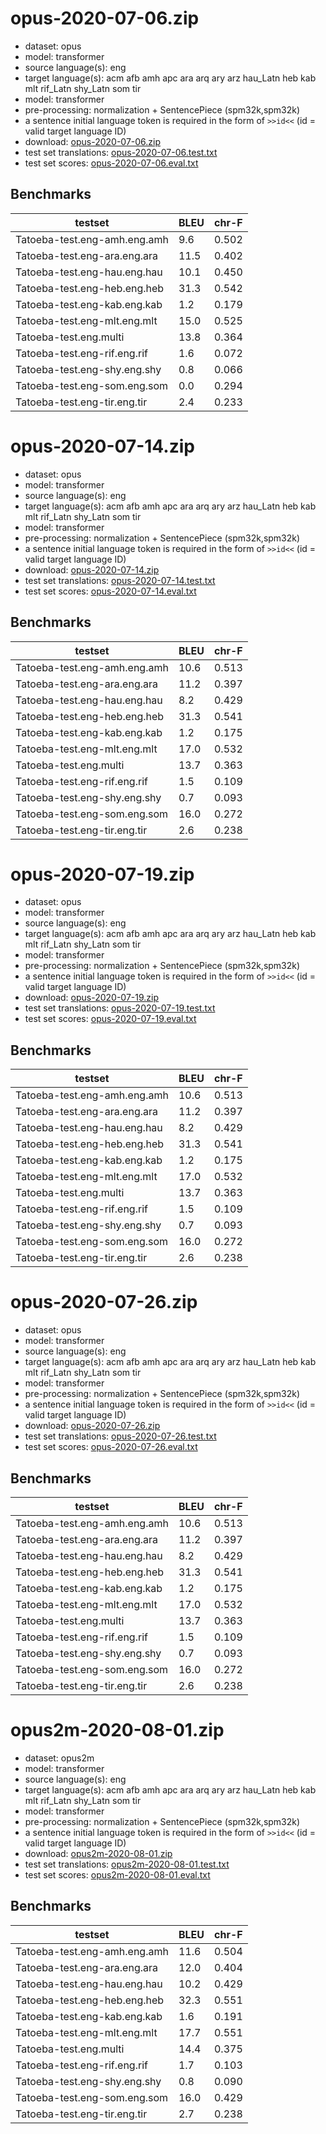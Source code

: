 # opus-2020-07-06.zip

* dataset: opus
* model: transformer
* source language(s): eng
* target language(s): acm afb amh apc ara arq ary arz hau_Latn heb kab mlt rif_Latn shy_Latn som tir
* model: transformer
* pre-processing: normalization + SentencePiece (spm32k,spm32k)
* a sentence initial language token is required in the form of `>>id<<` (id = valid target language ID)
* download: [opus-2020-07-06.zip](https://object.pouta.csc.fi/Tatoeba-MT-models/eng-afa/opus-2020-07-06.zip)
* test set translations: [opus-2020-07-06.test.txt](https://object.pouta.csc.fi/Tatoeba-MT-models/eng-afa/opus-2020-07-06.test.txt)
* test set scores: [opus-2020-07-06.eval.txt](https://object.pouta.csc.fi/Tatoeba-MT-models/eng-afa/opus-2020-07-06.eval.txt)

## Benchmarks

| testset               | BLEU  | chr-F |
|-----------------------|-------|-------|
| Tatoeba-test.eng-amh.eng.amh 	| 9.6 	| 0.502 |
| Tatoeba-test.eng-ara.eng.ara 	| 11.5 	| 0.402 |
| Tatoeba-test.eng-hau.eng.hau 	| 10.1 	| 0.450 |
| Tatoeba-test.eng-heb.eng.heb 	| 31.3 	| 0.542 |
| Tatoeba-test.eng-kab.eng.kab 	| 1.2 	| 0.179 |
| Tatoeba-test.eng-mlt.eng.mlt 	| 15.0 	| 0.525 |
| Tatoeba-test.eng.multi 	| 13.8 	| 0.364 |
| Tatoeba-test.eng-rif.eng.rif 	| 1.6 	| 0.072 |
| Tatoeba-test.eng-shy.eng.shy 	| 0.8 	| 0.066 |
| Tatoeba-test.eng-som.eng.som 	| 0.0 	| 0.294 |
| Tatoeba-test.eng-tir.eng.tir 	| 2.4 	| 0.233 |

# opus-2020-07-14.zip

* dataset: opus
* model: transformer
* source language(s): eng
* target language(s): acm afb amh apc ara arq ary arz hau_Latn heb kab mlt rif_Latn shy_Latn som tir
* model: transformer
* pre-processing: normalization + SentencePiece (spm32k,spm32k)
* a sentence initial language token is required in the form of `>>id<<` (id = valid target language ID)
* download: [opus-2020-07-14.zip](https://object.pouta.csc.fi/Tatoeba-MT-models/eng-afa/opus-2020-07-14.zip)
* test set translations: [opus-2020-07-14.test.txt](https://object.pouta.csc.fi/Tatoeba-MT-models/eng-afa/opus-2020-07-14.test.txt)
* test set scores: [opus-2020-07-14.eval.txt](https://object.pouta.csc.fi/Tatoeba-MT-models/eng-afa/opus-2020-07-14.eval.txt)

## Benchmarks

| testset               | BLEU  | chr-F |
|-----------------------|-------|-------|
| Tatoeba-test.eng-amh.eng.amh 	| 10.6 	| 0.513 |
| Tatoeba-test.eng-ara.eng.ara 	| 11.2 	| 0.397 |
| Tatoeba-test.eng-hau.eng.hau 	| 8.2 	| 0.429 |
| Tatoeba-test.eng-heb.eng.heb 	| 31.3 	| 0.541 |
| Tatoeba-test.eng-kab.eng.kab 	| 1.2 	| 0.175 |
| Tatoeba-test.eng-mlt.eng.mlt 	| 17.0 	| 0.532 |
| Tatoeba-test.eng.multi 	| 13.7 	| 0.363 |
| Tatoeba-test.eng-rif.eng.rif 	| 1.5 	| 0.109 |
| Tatoeba-test.eng-shy.eng.shy 	| 0.7 	| 0.093 |
| Tatoeba-test.eng-som.eng.som 	| 16.0 	| 0.272 |
| Tatoeba-test.eng-tir.eng.tir 	| 2.6 	| 0.238 |

# opus-2020-07-19.zip

* dataset: opus
* model: transformer
* source language(s): eng
* target language(s): acm afb amh apc ara arq ary arz hau_Latn heb kab mlt rif_Latn shy_Latn som tir
* model: transformer
* pre-processing: normalization + SentencePiece (spm32k,spm32k)
* a sentence initial language token is required in the form of `>>id<<` (id = valid target language ID)
* download: [opus-2020-07-19.zip](https://object.pouta.csc.fi/Tatoeba-MT-models/eng-afa/opus-2020-07-19.zip)
* test set translations: [opus-2020-07-19.test.txt](https://object.pouta.csc.fi/Tatoeba-MT-models/eng-afa/opus-2020-07-19.test.txt)
* test set scores: [opus-2020-07-19.eval.txt](https://object.pouta.csc.fi/Tatoeba-MT-models/eng-afa/opus-2020-07-19.eval.txt)

## Benchmarks

| testset               | BLEU  | chr-F |
|-----------------------|-------|-------|
| Tatoeba-test.eng-amh.eng.amh 	| 10.6 	| 0.513 |
| Tatoeba-test.eng-ara.eng.ara 	| 11.2 	| 0.397 |
| Tatoeba-test.eng-hau.eng.hau 	| 8.2 	| 0.429 |
| Tatoeba-test.eng-heb.eng.heb 	| 31.3 	| 0.541 |
| Tatoeba-test.eng-kab.eng.kab 	| 1.2 	| 0.175 |
| Tatoeba-test.eng-mlt.eng.mlt 	| 17.0 	| 0.532 |
| Tatoeba-test.eng.multi 	| 13.7 	| 0.363 |
| Tatoeba-test.eng-rif.eng.rif 	| 1.5 	| 0.109 |
| Tatoeba-test.eng-shy.eng.shy 	| 0.7 	| 0.093 |
| Tatoeba-test.eng-som.eng.som 	| 16.0 	| 0.272 |
| Tatoeba-test.eng-tir.eng.tir 	| 2.6 	| 0.238 |

# opus-2020-07-26.zip

* dataset: opus
* model: transformer
* source language(s): eng
* target language(s): acm afb amh apc ara arq ary arz hau_Latn heb kab mlt rif_Latn shy_Latn som tir
* model: transformer
* pre-processing: normalization + SentencePiece (spm32k,spm32k)
* a sentence initial language token is required in the form of `>>id<<` (id = valid target language ID)
* download: [opus-2020-07-26.zip](https://object.pouta.csc.fi/Tatoeba-MT-models/eng-afa/opus-2020-07-26.zip)
* test set translations: [opus-2020-07-26.test.txt](https://object.pouta.csc.fi/Tatoeba-MT-models/eng-afa/opus-2020-07-26.test.txt)
* test set scores: [opus-2020-07-26.eval.txt](https://object.pouta.csc.fi/Tatoeba-MT-models/eng-afa/opus-2020-07-26.eval.txt)

## Benchmarks

| testset               | BLEU  | chr-F |
|-----------------------|-------|-------|
| Tatoeba-test.eng-amh.eng.amh 	| 10.6 	| 0.513 |
| Tatoeba-test.eng-ara.eng.ara 	| 11.2 	| 0.397 |
| Tatoeba-test.eng-hau.eng.hau 	| 8.2 	| 0.429 |
| Tatoeba-test.eng-heb.eng.heb 	| 31.3 	| 0.541 |
| Tatoeba-test.eng-kab.eng.kab 	| 1.2 	| 0.175 |
| Tatoeba-test.eng-mlt.eng.mlt 	| 17.0 	| 0.532 |
| Tatoeba-test.eng.multi 	| 13.7 	| 0.363 |
| Tatoeba-test.eng-rif.eng.rif 	| 1.5 	| 0.109 |
| Tatoeba-test.eng-shy.eng.shy 	| 0.7 	| 0.093 |
| Tatoeba-test.eng-som.eng.som 	| 16.0 	| 0.272 |
| Tatoeba-test.eng-tir.eng.tir 	| 2.6 	| 0.238 |

# opus2m-2020-08-01.zip

* dataset: opus2m
* model: transformer
* source language(s): eng
* target language(s): acm afb amh apc ara arq ary arz hau_Latn heb kab mlt rif_Latn shy_Latn som tir
* model: transformer
* pre-processing: normalization + SentencePiece (spm32k,spm32k)
* a sentence initial language token is required in the form of `>>id<<` (id = valid target language ID)
* download: [opus2m-2020-08-01.zip](https://object.pouta.csc.fi/Tatoeba-MT-models/eng-afa/opus2m-2020-08-01.zip)
* test set translations: [opus2m-2020-08-01.test.txt](https://object.pouta.csc.fi/Tatoeba-MT-models/eng-afa/opus2m-2020-08-01.test.txt)
* test set scores: [opus2m-2020-08-01.eval.txt](https://object.pouta.csc.fi/Tatoeba-MT-models/eng-afa/opus2m-2020-08-01.eval.txt)

## Benchmarks

| testset               | BLEU  | chr-F |
|-----------------------|-------|-------|
| Tatoeba-test.eng-amh.eng.amh 	| 11.6 	| 0.504 |
| Tatoeba-test.eng-ara.eng.ara 	| 12.0 	| 0.404 |
| Tatoeba-test.eng-hau.eng.hau 	| 10.2 	| 0.429 |
| Tatoeba-test.eng-heb.eng.heb 	| 32.3 	| 0.551 |
| Tatoeba-test.eng-kab.eng.kab 	| 1.6 	| 0.191 |
| Tatoeba-test.eng-mlt.eng.mlt 	| 17.7 	| 0.551 |
| Tatoeba-test.eng.multi 	| 14.4 	| 0.375 |
| Tatoeba-test.eng-rif.eng.rif 	| 1.7 	| 0.103 |
| Tatoeba-test.eng-shy.eng.shy 	| 0.8 	| 0.090 |
| Tatoeba-test.eng-som.eng.som 	| 16.0 	| 0.429 |
| Tatoeba-test.eng-tir.eng.tir 	| 2.7 	| 0.238 |

